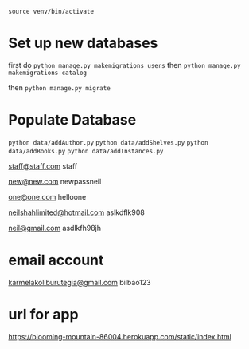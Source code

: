 ```source venv/bin/activate```


# Set up new databases
first do ```python manage.py makemigrations users```
then ```python manage.py makemigrations catalog```

then ```python manage.py migrate```

# Populate Database
```python data/addAuthor.py```
```python data/addShelves.py```
```python data/addBooks.py```
```python data/addInstances.py ```


staff@staff.com
staff

new@new.com
newpassneil

one@one.com
helloone

neilshahlimited@hotmail.com
aslkdflk908

neil@gmail.com
asdlkfh98jh


# email account
karmelakoliburutegia@gmail.com
bilbao123

# url for app
https://blooming-mountain-86004.herokuapp.com/static/index.html